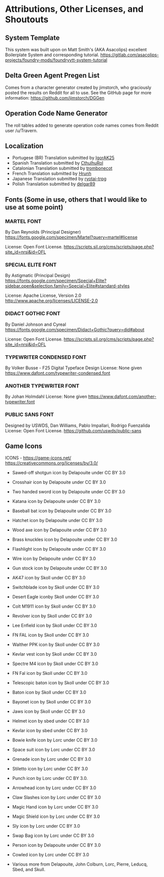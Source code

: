# Attributions, Other Licenses, and Shoutouts

## System Template

This system was built upon on Matt Smith's (AKA Asacolips) excellent Boilerplate System and corresponding tutorial.
<https://gitlab.com/asacolips-projects/foundry-mods/foundryvtt-system-tutorial>

## Delta Green Agent Pregen List

Comes from a character generator created by jimstorch, who graciously posted the results on Reddit for all to use. See the GitHub page for more information: <https://github.com/jimstorch/DGGen>

## Operation Code Name Generator

The roll tables added to generate operation code names comes from Reddit user /u/Travern.

## Localization

- Portugese (BR) Translation submitted by [IgorAK25](https://github.com/IgorAK25)
- Spanish Translation submitted by [CthulhuRol](https://github.com/CthulhuRol)
- Catalonian Translation submitted by [trombonecot](https://github.com/trombonecot)
- French Translation submitted by [Hrunh](https://github.com/Hrunh)
- Japanese Translation submitted by [ryotai-trpg](https://github.com/ryotai-trpg)
- Polish Translation submitted by [delgar89](https://github.com/delgar89)

## Fonts (Some in use, others that I would like to use at some point)

### MARTEL FONT

By Dan Reynolds (Principal Designer)
<https://fonts.google.com/specimen/Martel?query=martel#license>

License: Open Font License.
<https://scripts.sil.org/cms/scripts/page.php?site_id=nrsi&id=OFL>

### SPECIAL ELITE FONT

By Astigmatic (Principal Design)
<https://fonts.google.com/specimen/Special+Elite?sidebar.open&selection.family=Special+Elite#standard-styles>

License: Apache License, Version 2.0
<http://www.apache.org/licenses/LICENSE-2.0>

### DIDACT GOTHIC FONT

By Daniel Johnson and Cyreal
<https://fonts.google.com/specimen/Didact+Gothic?query=did#about>

License: Open Font License.
<https://scripts.sil.org/cms/scripts/page.php?site_id=nrsi&id=OFL>

### TYPEWRITER CONDENSED FONT

By Volker Busse - F25 Digital Typeface Design
License: None given
<https://www.dafont.com/typewriter-condensed.font>

### ANOTHER TYPEWRITER FONT

By Johan Holmdahl
License: None given
<https://www.dafont.com/another-typewriter.font>

### PUBLIC SANS FONT

Designed by USWDS, Dan Williams, Pablo Impallari, Rodrigo Fuenzalida
License: Open Font License.
<https://github.com/uswds/public-sans>

## Game Icons

ICONS - <https://game-icons.net/>
<https://creativecommons.org/licenses/by/3.0/>

- Sawed-off shotgun icon by Delapouite under CC BY 3.0
- Crosshair icon by Delapouite under CC BY 3.0
- Two handed sword icon by Delapouite under CC BY 3.0
- Katana icon by Delapouite under CC BY 3.0
- Baseball bat icon by Delapouite under CC BY 3.0
- Hatchet icon by Delapouite under CC BY 3.0
- Wood axe icon by Delapouite under CC BY 3.0
- Brass knuckles icon by Delapouite under CC BY 3.0
- Flashlight icon by Delapouite under CC BY 3.0
- Wire icon by Delapouite under CC BY 3.0
- Gun stock icon by Delapouite under CC BY 3.0
- AK47 icon by Skoll under CC BY 3.0
- Switchblade icon by Skoll under CC BY 3.0
- Desert Eagle iconby Skoll under CC BY 3.0
- Colt M1911 icon by Skoll under CC BY 3.0
- Revolver icon by Skoll under CC BY 3.0
- Lee Enfield icon by Skoll under CC BY 3.0
- FN FAL icon by Skoll under CC BY 3.0
- Walther PPK icon by Skoll under CC BY 3.0
- Kevlar vest icon by Skoll under CC BY 3.0
- Spectre M4 icon by Skoll under CC BY 3.0
- FN Fal icon by Skoll under CC BY 3.0
- Telescopic baton icon by Skoll under CC BY 3.0
- Baton icon by Skoll under CC BY 3.0
- Bayonet icon by Skoll under CC BY 3.0
- Jaws icon by Skoll under CC BY 3.0
- Helmet icon by sbed under CC BY 3.0
- Kevlar icon by sbed under CC BY 3.0
- Bowie knife icon by Lorc under CC BY 3.0
- Space suit icon by Lorc under CC BY 3.0
- Grenade icon by Lorc under CC BY 3.0
- Stiletto icon by Lorc under CC BY 3.0
- Punch icon by Lorc under CC BY 3.0.
- Arrowhead icon by Lorc under CC BY 3.0
- Claw Slashes icon by Lorc under CC BY 3.0
- Magic Hand icon by Lorc under CC BY 3.0
- Magic Shield icon by Lorc under CC BY 3.0
- Sly icon by Lorc under CC BY 3.0
- Swap Bag icon by Lorc under CC BY 3.0
- Person icon by Delapouite under CC BY 3.0
- Cowled icon by Lorc under CC BY 3.0

- Various more from Delapouite, John Colburn, Lorc, Pierre, Leducq, Sbed, and Skull.
